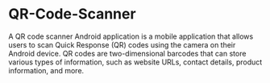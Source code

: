 # QR-Code-Scanner
A QR code scanner Android application is a mobile application that allows users to scan Quick Response (QR) codes using the camera on their Android device. QR codes are two-dimensional barcodes that can store various types of information, such as website URLs, contact details, product information, and more.
